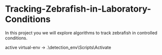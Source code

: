 # Tracking-Zebrafish-in-Laboratory-Conditions
In this project you we will explore algorithms to track zebrafish in controlled conditions. 

active virtual-env -> .\detection_env\Scripts\Activate
